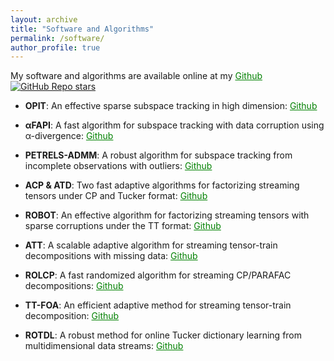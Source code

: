 ```yaml
---
layout: archive
title: "Software and Algorithms"
permalink: /software/
author_profile: true
---
```



My software and algorithms are available online at my <a href="https://github.com/thanhtbt" style="color: green; text-decoration: underline; "><i class="fab fa-fw fa-github zoom"></i>Github</a> <a href="https://github.com/thanhtbt">
       <img src="https://img.shields.io/github/stars/thanhtbt?style=flat" alt="GitHub Repo stars">
</a>



* **OPIT**: An effective sparse subspace tracking in high dimension: <a href="https://github.com/thanhtbt/SST" style="color: green; text-decoration: underline; "><i class="fab fa-fw fa-github zoom"></i>Github</a> 

* **αFAPI**: A fast algorithm for subspace tracking with data corruption using α-divergence: <a href="https://github.com/thanhtbt/aFAPI" style="color: green; text-decoration: underline; "><i class="fab fa-fw fa-github zoom"></i>Github</a>

* **PETRELS-ADMM**: A robust algorithm for subspace tracking from incomplete observations with outliers: <a href="https://github.com/thanhtbt/RST" style="color: green; text-decoration: underline; "><i class="fab fa-fw fa-github zoom"></i>Github</a>

* **ACP & ATD**: Two fast adaptive algorithms for factorizing streaming tensors under CP and Tucker format:  <a href="https://github.com/thanhtbt/tensor_tracking" style="color: green; text-decoration: underline; "><i class="fab fa-fw fa-github zoom"></i>Github</a>

* **ROBOT**: An effective algorithm for factorizing streaming tensors with sparse corruptions under the TT format: <a href="https://github.com/thanhtbt/ROBOT" style="color: green; text-decoration: underline; "><i class="fab fa-fw fa-github zoom"></i>Github</a>  


* **ATT**: A scalable adaptive algorithm for streaming tensor-train decompositions with missing data: <a href="https://github.com/thanhtbt/ATT-miss" style="color: green; text-decoration: underline; "><i class="fab fa-fw fa-github zoom"></i>Github</a> 


* **ROLCP**: A fast randomized algorithm for streaming CP/PARAFAC decompositions:  <a href="https://github.com/thanhtbt/ROLCP" style="color: green; text-decoration: underline; "><i class="fab fa-fw fa-github zoom"></i>Github</a>     

* **TT-FOA**: An efficient adaptive method for streaming tensor-train decomposition: <a href="https://github.com/thanhtbt/ATT" style="color: green; text-decoration: underline; "><i class="fab fa-fw fa-github zoom"></i>Github</a>     


* **ROTDL**: A robust method for online Tucker dictionary learning from multidimensional data streams: <a href="https://github.com/thanhtbt/ROTDL" style="color: green; text-decoration: underline; "><i class="fab fa-fw fa-github zoom"></i>Github</a>

 



